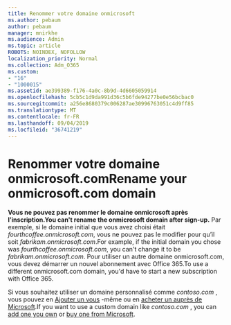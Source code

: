 ```yaml
---
title: Renommer votre domaine onmicrosoft
ms.author: pebaum
author: pebaum
manager: mnirkhe
ms.audience: Admin
ms.topic: article
ROBOTS: NOINDEX, NOFOLLOW
localization_priority: Normal
ms.collection: Adm_O365
ms.custom:
- "16"
- "1000015"
ms.assetid: ae399389-f176-4a0c-8b9d-4d6605059914
ms.openlocfilehash: 5cb5c1d9da991d36c5b6fde94277be0e56bcbac0
ms.sourcegitcommit: a256e8680379c006287ae30996763051c4d9ff85
ms.translationtype: MT
ms.contentlocale: fr-FR
ms.lasthandoff: 09/04/2019
ms.locfileid: "36741219"
---
```

# <a name="rename-your-onmicrosoftcom-domain"></a><span data-ttu-id="223b5-102">Renommer votre domaine onmicrosoft.com</span><span class="sxs-lookup"><span data-stu-id="223b5-102">Rename your onmicrosoft.com domain</span></span>

 <span data-ttu-id="223b5-103">**Vous ne pouvez pas renommer le domaine onmicrosoft après l’inscription.**</span><span class="sxs-lookup"><span data-stu-id="223b5-103">**You can't rename the onmicrosoft domain after sign-up.**</span></span> <span data-ttu-id="223b5-104">Par exemple, si le domaine initial que vous avez choisi était *fourthcoffee.onmicrosoft.com*, vous ne pouvez pas le modifier pour qu’il soit *fabrikam.onmicrosoft.com*.</span><span class="sxs-lookup"><span data-stu-id="223b5-104">For example, if the initial domain you chose was  *fourthcoffee.onmicrosoft.com*, you can't change it to be  *fabrikam.onmicrosoft.com*.</span></span> <span data-ttu-id="223b5-105">Pour utiliser un autre domaine onmicrosoft.com, vous devez démarrer un nouvel abonnement avec Office 365.</span><span class="sxs-lookup"><span data-stu-id="223b5-105">To use a different onmicrosoft.com domain, you'd have to start a new subscription with Office 365.</span></span>
  
<span data-ttu-id="223b5-106">Si vous souhaitez utiliser un domaine personnalisé comme *contoso.com* , vous pouvez en [Ajouter un vous](https://docs.microsoft.com/office365/admin/setup/add-domain) -même ou en [acheter un auprès de Microsoft](https://docs.microsoft.com/office365/admin/get-help-with-domains/buy-a-domain-name).</span><span class="sxs-lookup"><span data-stu-id="223b5-106">If you want to use a custom domain like  *contoso.com*  , you can [add one you own](https://docs.microsoft.com/office365/admin/setup/add-domain) or [buy one from Microsoft](https://docs.microsoft.com/office365/admin/get-help-with-domains/buy-a-domain-name).</span></span>
  